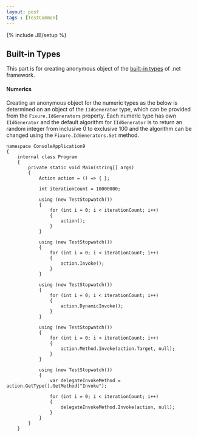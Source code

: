 ```yaml
---
layout: post
tags : [TestCommon]
---
```

{% include JB/setup %}

Built-in Types
--------------
This part is for creating anonymous object of the [built-in types][] of .net framework.

#### Numerics ####
Creating an anonymous object for the numeric types as the below is determined
on an object of the `IIdGenerator` type,
which can be provided from the `Fixure.IdGenerators` property.
Each numeric type has own `IIdGenerator`
and the default algorithm for `IIdGenerator` is to return an random integer from inclusive 0 to exclusive 100
and the algorithm can be changed using the `Fixure.IdGenerators.Set` method.

```
namespace ConsoleApplication9
{
    internal class Program
    {
        private static void Main(string[] args)
        {
            Action action = () => { };

            int iterationCount = 10000000;

            using (new TestStopwatch())
            {
                for (int i = 0; i < iterationCount; i++)
                {
                    action();
                }
            }

            using (new TestStopwatch())
            {
                for (int i = 0; i < iterationCount; i++)
                {
                    action.Invoke();
                }
            }

            using (new TestStopwatch())
            {
                for (int i = 0; i < iterationCount; i++)
                {
                    action.DynamicInvoke();
                }
            }

            using (new TestStopwatch())
            {
                for (int i = 0; i < iterationCount; i++)
                {
                    action.Method.Invoke(action.Target, null);
                }
            }

            using (new TestStopwatch())
            {
                var delegateInvokeMethod = action.GetType().GetMethod("Invoke");

                for (int i = 0; i < iterationCount; i++)
                {
                    delegateInvokeMethod.Invoke(action, null);
                }
            }
        }
    }
```

[Built-in types]: http://msdn.microsoft.com/en-us/library/ya5y69ds(v=vs.80).aspx
[Moq]: http://code.google.com/p/moq/

